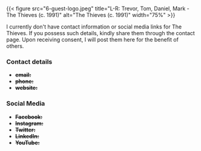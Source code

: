 #
{{< figure src="6-guest-logo.jpeg" title="L-R: Trevor, Tom, Daniel, Mark - The Thieves (c. 1991)" alt="The Thieves (c. 1991)" width="75%" >}}

I currently don't have contact information or social media links for The Thieves. If you possess such details, kindly share them through the contact page. Upon receiving consent, I will post them here for the benefit of others.

### Contact details

- ~~**email:**~~
- ~~**phone:**~~
- ~~**website:**~~

### Social Media

- ~~**Facebook:**~~
- ~~**Instagram:**~~
- ~~**Twitter:**~~
- ~~**LinkedIn:**~~
- ~~**YouTube:**~~

